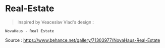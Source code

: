 # Real-Estate

> Inspired by Veaceslav Vlad's design :

    NovaHaus - Real Estate

Source : https://www.behance.net/gallery/71303977/NovaHaus-Real-Estate
